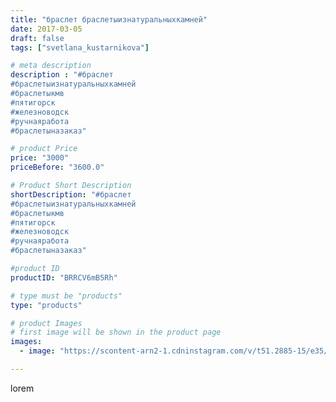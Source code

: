 ```yaml
---
title: "браслет браслетыизнатуральныхкамней"
date: 2017-03-05
draft: false
tags: ["svetlana_kustarnikova"]

# meta description
description : "#браслет 
#браслетыизнатуральныхкамней 
#браслетыкмв
#пятигорск
#железноводск 
#ручнаяработа 
#браслетыназаказ"

# product Price
price: "3000"
priceBefore: "3600.0"

# Product Short Description
shortDescription: "#браслет 
#браслетыизнатуральныхкамней 
#браслетыкмв
#пятигорск
#железноводск 
#ручнаяработа 
#браслетыназаказ"

#product ID
productID: "BRRCV6mB5Rh"

# type must be "products"
type: "products"

# product Images
# first image will be shown in the product page
images:
  - image: "https://scontent-arn2-1.cdninstagram.com/v/t51.2885-15/e35/17126696_260872224369466_9163358845374824448_n.jpg?se=7&tp=1&_nc_ht=scontent-arn2-1.cdninstagram.com&_nc_cat=110&_nc_ohc=1JA4qXkczm0AX__XC6A&ccb=7-4&oh=3fb3eaf49a8a238e560a016711d7c25d&oe=60838F91&ig_cache_key=MTQ2Mzk2MTY1NTk4OTIxMjI1Nw%3D%3D.2-ccb7-4"

---
```

lorem
